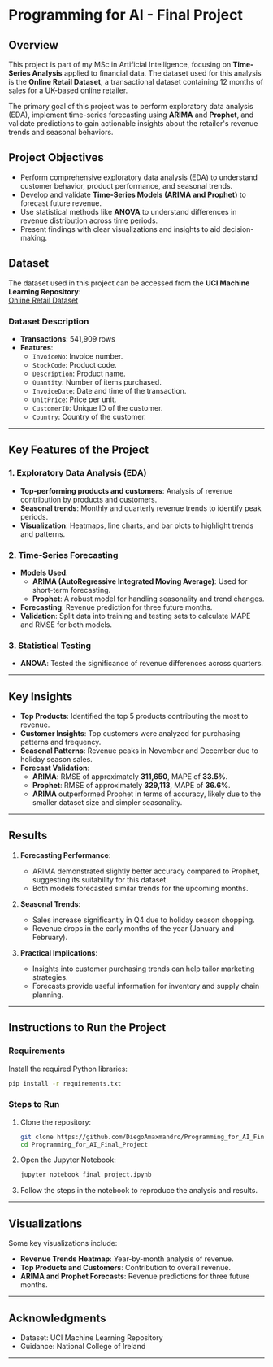 # Programming for AI - Final Project

## Overview

This project is part of my MSc in Artificial Intelligence, focusing on **Time-Series Analysis** applied to financial data. The dataset used for this analysis is the **Online Retail Dataset**, a transactional dataset containing 12 months of sales for a UK-based online retailer.

The primary goal of this project was to perform exploratory data analysis (EDA), implement time-series forecasting using **ARIMA** and **Prophet**, and validate predictions to gain actionable insights about the retailer's revenue trends and seasonal behaviors.

## Project Objectives

- Perform comprehensive exploratory data analysis (EDA) to understand customer behavior, product performance, and seasonal trends.
- Develop and validate **Time-Series Models (ARIMA and Prophet)** to forecast future revenue.
- Use statistical methods like **ANOVA** to understand differences in revenue distribution across time periods.
- Present findings with clear visualizations and insights to aid decision-making.

## Dataset

The dataset used in this project can be accessed from the **UCI Machine Learning Repository**:  
[Online Retail Dataset](https://archive.ics.uci.edu/ml/datasets/online+retail)

### Dataset Description

- **Transactions**: 541,909 rows
- **Features**:
  - `InvoiceNo`: Invoice number.
  - `StockCode`: Product code.
  - `Description`: Product name.
  - `Quantity`: Number of items purchased.
  - `InvoiceDate`: Date and time of the transaction.
  - `UnitPrice`: Price per unit.
  - `CustomerID`: Unique ID of the customer.
  - `Country`: Country of the customer.

---

## Key Features of the Project

### 1. **Exploratory Data Analysis (EDA)**

- **Top-performing products and customers**: Analysis of revenue contribution by products and customers.
- **Seasonal trends**: Monthly and quarterly revenue trends to identify peak periods.
- **Visualization**: Heatmaps, line charts, and bar plots to highlight trends and patterns.

### 2. **Time-Series Forecasting**

- **Models Used**:
  - **ARIMA (AutoRegressive Integrated Moving Average)**: Used for short-term forecasting.
  - **Prophet**: A robust model for handling seasonality and trend changes.
- **Forecasting**: Revenue prediction for three future months.
- **Validation**: Split data into training and testing sets to calculate MAPE and RMSE for both models.

### 3. **Statistical Testing**

- **ANOVA**: Tested the significance of revenue differences across quarters.

---

## Key Insights

- **Top Products**: Identified the top 5 products contributing the most to revenue.
- **Customer Insights**: Top customers were analyzed for purchasing patterns and frequency.
- **Seasonal Patterns**: Revenue peaks in November and December due to holiday season sales.
- **Forecast Validation**:
  - **ARIMA**: RMSE of approximately **311,650**, MAPE of **33.5%**.
  - **Prophet**: RMSE of approximately **329,113**, MAPE of **36.6%**.
  - **ARIMA** outperformed Prophet in terms of accuracy, likely due to the smaller dataset size and simpler seasonality.

---

## Results

1. **Forecasting Performance**:

   - ARIMA demonstrated slightly better accuracy compared to Prophet, suggesting its suitability for this dataset.
   - Both models forecasted similar trends for the upcoming months.

2. **Seasonal Trends**:

   - Sales increase significantly in Q4 due to holiday season shopping.
   - Revenue drops in the early months of the year (January and February).

3. **Practical Implications**:
   - Insights into customer purchasing trends can help tailor marketing strategies.
   - Forecasts provide useful information for inventory and supply chain planning.

---

## Instructions to Run the Project

### Requirements

Install the required Python libraries:

```bash
pip install -r requirements.txt
```

### Steps to Run

1. Clone the repository:

   ```bash
   git clone https://github.com/DiegoAmaxmandro/Programming_for_AI_Final_Project.git
   cd Programming_for_AI_Final_Project
   ```

2. Open the Jupyter Notebook:

   ```bash
   jupyter notebook final_project.ipynb
   ```

3. Follow the steps in the notebook to reproduce the analysis and results.

---

## Visualizations

Some key visualizations include:

- **Revenue Trends Heatmap**: Year-by-month analysis of revenue.
- **Top Products and Customers**: Contribution to overall revenue.
- **ARIMA and Prophet Forecasts**: Revenue predictions for three future months.

---

## Acknowledgments

- Dataset: UCI Machine Learning Repository
- Guidance: National College of Ireland

---
